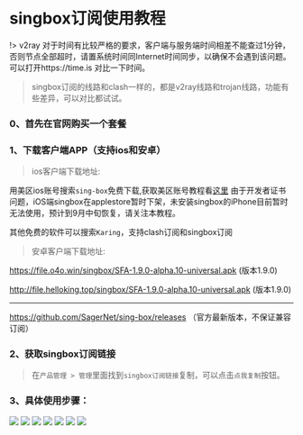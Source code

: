 # singbox订阅使用教程

!> v2ray 对于时间有比较严格的要求，客户端与服务端时间相差不能查过1分钟，否则节点全部超时，请置系统时间同Internet时间同步，以确保不会遇到该问题。可以打开https://time.is 对比一下时间。

>singbox订阅的线路和clash一样的，都是v2ray线路和trojan线路，功能有些差异，可以对比都试试。

### 0、首先在官网购买一个套餐


### 1、下载客户端APP（支持ios和安卓）


> ios客户端下载地址: 

用美区ios账号搜索`sing-box`免费下载,获取美区账号教程看[这里](/ssr/ios.md)
由于开发者证书问题，iOS端singbox在applestore暂时下架，未安装singbox的iPhone目前暂时无法使用，预计到9月中旬恢复，请关注本教程。

其他免费的软件可以搜索`Karing`，支持clash订阅和singbox订阅

> 安卓客户端下载地址: 

https://file.o4o.win/singbox/SFA-1.9.0-alpha.10-universal.apk (版本1.9.0)

http://file.helloking.top/singbox/SFA-1.9.0-alpha.10-universal.apk (版本1.9.0)

---

https://github.com/SagerNet/sing-box/releases （官方最新版本，不保证兼容订阅）


### 2、获取singbox订阅链接
> 在`产品管理 > 管理`里面找到`singbox订阅链接`复制，可以点击`点我复制`按钮。

### 3、具体使用步骤：

![](/img/singboxios/s1.png)
![](/img/singboxios/s2.png)
![](/img/singboxios/s3.png)
![](/img/singboxios/s4.png)
![](/img/singboxios/s5.png)
![](/img/singboxios/s6.png)
![](/img/singboxios/s7.png)

